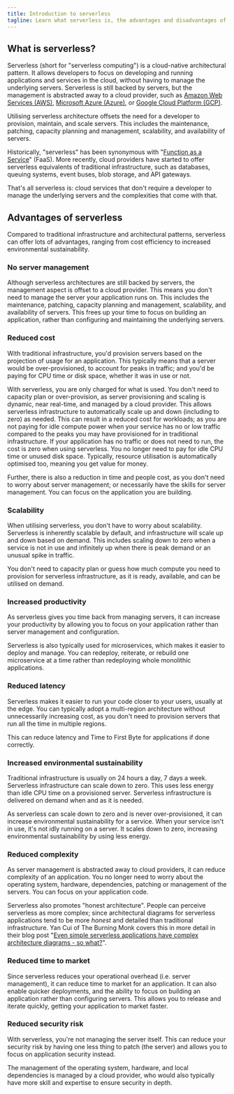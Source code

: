 ```yaml
---
title: Introduction to serverless
tagline: Learn what serverless is, the advantages and disadvantages of serverless, and when to use it.
---
```


## What is serverless?

Serverless (short for "serverless computing") is a cloud-native architectural pattern. It allows developers to focus on developing and running applications and services in the cloud, without having to manage the underlying servers. Serverless is still backed by servers, but the management is abstracted away to a cloud provider, such as [Amazon Web Services (AWS)](https://aws.amazon.com/), [Microsoft Azure (Azure)](https://azure.microsoft.com), or [Google Cloud Platform (GCP)](https://cloud.google.com).

Utilising serverless architecture offsets the need for a developer to provision, maintain, and scale servers. This includes the maintenance, patching, capacity planning and management, scalability, and availability of servers.

Historically, "serverless" has been synonymous with "[Function as a Service](https://en.wikipedia.org/wiki/Function_as_a_service)" (FaaS). More recently, cloud providers have started to offer serverless equivalents of traditional infrastructure, such as databases, queuing systems, event buses, blob storage, and API gateways.

That's all serverless is: cloud services that don't require a developer to manage the underlying servers and the complexities that come with that.

## Advantages of serverless

Compared to traditional infrastructure and architectural patterns, serverless can offer lots of advantages, ranging from cost efficiency to increased environmental sustainability.

### No server management

Although serverless architectures are still backed by servers, the management aspect is offset to a cloud provider. This means you don't need to manage the server your application runs on. This includes the maintenance, patching, capacity planning and management, scalability, and availability of servers. This frees up your time to focus on building an application, rather than configuring and maintaining the underlying servers.

### Reduced cost

With traditional infrastructure, you'd provision servers based on the projection of usage for an application. This typically means that a server would be over-provisioned, to account for peaks in traffic; and you'd be paying for CPU time or disk space, whether it was in use or not.

With serverless, you are only charged for what is used. You don't need to capacity plan or over-provision, as server provisioning and scaling is dynamic, near real-time, and managed by a cloud provider. This allows serverless infrastructure to automatically scale up and down (including to zero) as needed. This can result in a reduced cost for workloads; as you are not paying for idle compute power when your service has no or low traffic compared to the peaks you may have provisioned for in traditional infrastructure. If your application has no traffic or does not need to run, the cost is zero when using serverless. You no longer need to pay for idle CPU time or unused disk space. Typically, resource utilisation is automatically optimised too, meaning you get value for money.

Further, there is also a reduction in time and people cost, as you don't need to worry about server management; or necessarily have the skills for server management. You can focus on the application you are building.

### Scalability

When utilising serverless, you don't have to worry about scalability. Serverless is inherently scalable by default, and infrastructure will scale up and down based on demand. This includes scaling down to zero when a service is not in use and infinitely up when there is peak demand or an unusual spike in traffic.

You don't need to capacity plan or guess how much compute you need to provision for serverless infrastructure, as it is ready, available, and can be utilised on demand.

### Increased productivity

As serverless gives you time back from managing servers, it can increase your productivity by allowing you to focus on your application rather than server management and configuration.

Serverless is also typically used for microservices, which makes it easier to deploy and manage. You can redeploy, reiterate, or rebuild one microservice at a time rather than redeploying whole monolithic applications.

### Reduced latency

Serverless makes it easier to run your code closer to your users, usually at the edge. You can typically adopt a multi-region architecture without unnecessarily increasing cost, as you don't need to provision servers that run all the time in multiple regions.

This can reduce latency and Time to First Byte for applications if done correctly.

### Increased environmental sustainability

Traditional infrastructure is usually on 24 hours a day, 7 days a week. Serverless infrastructure can scale down to zero. This uses less energy than idle CPU time on a provisioned server. Serverless infrastructure is delivered on demand when and as it is needed.

As serverless can scale down to zero and is never over-provisioned, it can increase environmental sustainability for a service. When your service isn't in use, it's not idly running on a server. It scales down to zero, increasing environmental sustainability by using less energy.

### Reduced complexity

As server management is abstracted away to cloud providers, it can reduce complexity of an application. You no longer need to worry about the operating system, hardware, dependencies, patching or management of the servers. You can focus on your application code.

Serverless also promotes "honest architecture". People can perceive serverless as more complex; since architectural diagrams for serverless applications tend to be more _honest_ and detailed than traditional infrastructure. Yan Cui of The Burning Monk covers this in more detail in their blog post "[Even simple serverless applications have complex architecture diagrams - so what?](https://theburningmonk.com/2020/11/even-simple-serverless-applications-have-complex-architecture-diagrams-so-what/)".

### Reduced time to market

Since serverless reduces your operational overhead (i.e. server management), it can reduce time to market for an application. It can also enable quicker deployments, and the ability to focus on building an application rather than configuring servers. This allows you to release and iterate quickly, getting your application to market faster.

### Reduced security risk

With serverless, you're not managing the server itself. This can reduce your security risk by having one less thing to patch (the server) and allows you to focus on application security instead.

The management of the operating system, hardware, and local dependencies is managed by a cloud provider, who would also typically have more skill and expertise to ensure security in depth.
